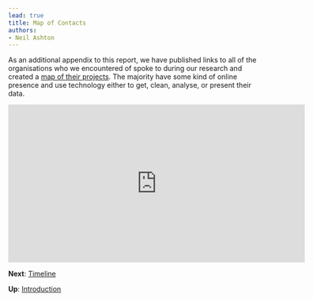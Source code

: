 ```yaml
---
lead: true
title: Map of Contacts
authors:
- Neil Ashton
---
```

As an additional appendix to this report, we have published links to all of the organisations who we encountered of spoke to during our research and created a [map of their projects](http://apps.openspending.org/oscontactsmap/). The majority have some kind of online presence and use technology either to get, clean, analyse, or present their data.

<iframe frameBorder="0" src="http://openspending.github.io/oscontactsmap/" width="600px" height="320px"></iframe>

**Next**: [Timeline](../timeline/)

**Up**: [Introduction](../)
